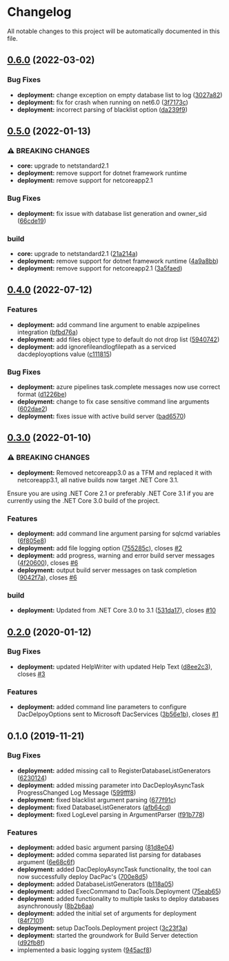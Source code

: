 # Changelog

All notable changes to this project will be automatically documented in this file.


## [0.6.0](https://github.com/DrBarnabus/DacTools/compare/v0.5.0...v0.6.0) (2022-03-02)


### Bug Fixes

* **deployment:** change exception on empty database list to log ([3027a82](https://github.com/DrBarnabus/DacTools/commit/3027a8207480893e640a052437edcfa3c19f4313))
* **deployment:** fix for crash when running on net6.0 ([3f7173c](https://github.com/DrBarnabus/DacTools/commit/3f7173c4361ab225134d54e387d500f7b107eb8d))
* **deployment:** incorrect parsing of blacklist option ([da239f9](https://github.com/DrBarnabus/DacTools/commit/da239f9fc8ceefdac04d9a822acee7f6ca8194bb))

## [0.5.0](https://github.com/DrBarnabus/DacTools/compare/v0.4.0...v0.5.0) (2022-01-13)


### ⚠ BREAKING CHANGES

* **core:** upgrade to netstandard2.1
* **deployment:** remove support for dotnet framework runtime
* **deployment:** remove support for netcoreapp2.1

### Bug Fixes

* **deployment:** fix issue with database list generation and owner_sid ([66cde19](https://github.com/DrBarnabus/DacTools/commit/66cde19cda56da8f879e63321fa6bf259ca37a6b))


### build

* **core:** upgrade to netstandard2.1 ([21a214a](https://github.com/DrBarnabus/DacTools/commit/21a214a91cc86d3b4b969921b1d29363e02d6e0c))
* **deployment:** remove support for dotnet framework runtime ([4a9a8bb](https://github.com/DrBarnabus/DacTools/commit/4a9a8bb2abf8f33bb4dcde745e86618b0afffb89))
* **deployment:** remove support for netcoreapp2.1 ([3a5faed](https://github.com/DrBarnabus/DacTools/commit/3a5faed55a23ac4a2538b705c5dc69dc58d56a1c))

## [0.4.0](https://github.com/DrBarnabus/DacTools/compare/v0.3.0...v0.4.0) (2022-07-12)


### Features

* **deployment:** add command line argument to enable azpipelines integration ([bfbd76a](https://github.com/DrBarnabus/DacTools/commit/bfbd76ad5a445401aed3656147385060871f4a6f))
* **deployment:** add files object type to default do not drop list ([5940742](https://github.com/DrBarnabus/DacTools/commit/59407422d55b54e9d2d9e4a83402b22ecac83e69))
* **deployment:** add ignorefileandlogfilepath as a serviced dacdeployoptions value ([c111815](https://github.com/DrBarnabus/DacTools/commit/c11181544802d7e39a36d412d3d5f0b8bd3c3fc4))


### Bug Fixes

* **deployment:** azure pipelines task.complete messages now use correct format ([d1226be](https://github.com/DrBarnabus/DacTools/commit/d1226be9974639e2a0f147c3fdaffc3e8cee23b0))
* **deployment:** change to fix case sensitive command line arguments ([602dae2](https://github.com/DrBarnabus/DacTools/commit/602dae20965a9b20194e09fd844261ce58659ac9))
* **deployment:** fixes issue with active build server ([bad6570](https://github.com/DrBarnabus/DacTools/commit/bad65707dbe9f59059e2ebec8dd998b597616e6d))

## [0.3.0](https://github.com/DrBarnabus/DacTools/compare/v0.2.0...v0.3.0) (2022-01-10)


### ⚠ BREAKING CHANGES

* **deployment:** Removed netcoreapp3.0 as a TFM and replaced it with netcoreapp3.1, all native builds now target .NET Core 3.1.

Ensure you are using .NET Core 2.1 or preferably .NET Core 3.1 if you are currently using the .NET Core 3.0 build of the project.

### Features

* **deployment:** add command line argument parsing for sqlcmd variables ([6f805e8](https://github.com/DrBarnabus/DacTools/commit/6f805e8bcdbc5269fe5f8ad3f71f8883d7e84d2f))
* **deployment:** add file logging option ([755285c](https://github.com/DrBarnabus/DacTools/commit/755285c90a68d761c7464d1fefcc918070e1cff9)), closes [#2](https://github.com/DrBarnabus/DacTools/issues/2)
* **deployment:** add progress, warning and error build server messages ([4f20600](https://github.com/DrBarnabus/DacTools/commit/4f206001fde5eb9cf4e64cc58c94cdfb11ba08ee)), closes [#6](https://github.com/DrBarnabus/DacTools/issues/6)
* **deployment:** output build server messages on task completion ([9042f7a](https://github.com/DrBarnabus/DacTools/commit/9042f7addcda6fb501049e7e0e31b9104129af1a)), closes [#6](https://github.com/DrBarnabus/DacTools/issues/6)


### build

* **deployment:** Updated from .NET Core 3.0 to 3.1 ([531da17](https://github.com/DrBarnabus/DacTools/commit/531da17fd40ef814ad605365382ed83f198b0669)), closes [#10](https://github.com/DrBarnabus/DacTools/issues/10)

## [0.2.0](https://github.com/DrBarnabus/DacTools/compare/v0.1.0...v0.2.0) (2020-01-12)


### Bug Fixes

* **deployment:** updated HelpWriter with updated Help Text ([d8ee2c3](https://github.com/DrBarnabus/DacTools/commit/d8ee2c3d14490f301f3b8f4a7778424516e3bc49)), closes [#3](https://github.com/DrBarnabus/DacTools/issues/3)


### Features

* **deployment:** added command line parameters to configure DacDelpoyOptions sent to Microsoft DacServices ([3b56e1b](https://github.com/DrBarnabus/DacTools/commit/3b56e1b37175266e065378f628e6639a12747402)), closes [#1](https://github.com/DrBarnabus/DacTools/issues/1)



## 0.1.0 (2019-11-21)


### Bug Fixes

* **deployment:** added missing call to RegisterDatabaseListGenerators ([6230124](https://github.com/DrBarnabus/DacTools/commit/6230124140964eae0cde482bea190d78b1730b93))
* **deployment:** added missing parameter into DacDeployAsyncTask ProgressChanged Log Message ([599fff8](https://github.com/DrBarnabus/DacTools/commit/599fff81f9167972bc7a17a10ed3f3f4218f8a20))
* **deployment:** fixed blacklist argument parsing ([677f91c](https://github.com/DrBarnabus/DacTools/commit/677f91c5e97cd67cf1cbb033df43b47dab1ff53d))
* **deployment:** fixed DatabaseListGenerators ([afb64cd](https://github.com/DrBarnabus/DacTools/commit/afb64cda8c04e84781df5abfa6967075d6c2ba4c))
* **deployment:** fixed LogLevel parsing in ArgumentParser ([f91b778](https://github.com/DrBarnabus/DacTools/commit/f91b778291a4dbd3f87066634169e6287120bead))


### Features

* **deployment:** added basic argument parsing ([81d8e04](https://github.com/DrBarnabus/DacTools/commit/81d8e0414731d516290b5287c4a2d59f925228b9))
* **deployment:** added comma separated list parsing for databases argument ([6e68c6f](https://github.com/DrBarnabus/DacTools/commit/6e68c6febcd174433146296e084d12910f2da805))
* **deployment:** added DacDeployAsyncTask functionality, the tool can now successfully deploy DacPac's ([700e8d5](https://github.com/DrBarnabus/DacTools/commit/700e8d55e2923306742fbafed983dbdf6fef9784))
* **deployment:** added DatabaseListGenerators ([b118a05](https://github.com/DrBarnabus/DacTools/commit/b118a051dc50d25b24aaaaa827132a7d1c1e84fe))
* **deployment:** added ExecCommand to DacTools.Deployment ([75eab65](https://github.com/DrBarnabus/DacTools/commit/75eab65726f9da08848fdf29b0f952b60f57197f))
* **deployment:** added functionality to multiple tasks to deploy databases asynchronously ([8b2b6aa](https://github.com/DrBarnabus/DacTools/commit/8b2b6aa10ecb8b86399ae9f40838bd3430479527))
* **deployment:** added the initial set of arguments for deployment ([84f7101](https://github.com/DrBarnabus/DacTools/commit/84f7101f4d9f1b78bd27b42346fdc797dca78d8c))
* **deployment:** setup DacTools.Deployment project ([3c23f3a](https://github.com/DrBarnabus/DacTools/commit/3c23f3a9d750ac336688034ad16c4125e5e0d115))
* **deployment:** started the groundwork for Build Server detection ([d92fb8f](https://github.com/DrBarnabus/DacTools/commit/d92fb8f6cb7de4a6e21170b45c8134083990d222))
* implemented a basic logging system ([945acf8](https://github.com/DrBarnabus/DacTools/commit/945acf83a25df4997cff33ff9c3c2537a817791e))
